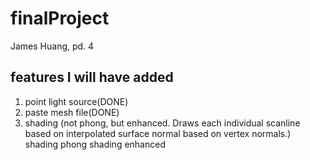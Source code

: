 # finalProject
James Huang, pd. 4
## features I will have added
1. point light source(DONE)
2. paste mesh file(DONE)
3. shading (not phong, but enhanced. Draws each individual scanline based on interpolated surface normal based on vertex normals.)
  shading phong
  shading enhanced
